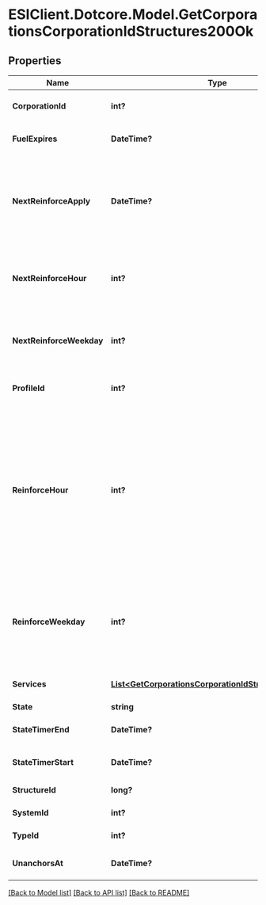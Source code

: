 # ESIClient.Dotcore.Model.GetCorporationsCorporationIdStructures200Ok
## Properties

Name | Type | Description | Notes
------------ | ------------- | ------------- | -------------
**CorporationId** | **int?** | ID of the corporation that owns the structure | 
**FuelExpires** | **DateTime?** | Date on which the structure will run out of fuel | [optional] 
**NextReinforceApply** | **DateTime?** | The date and time when the structure&#39;s newly requested reinforcement times (e.g. next_reinforce_hour and next_reinforce_day) will take effect | [optional] 
**NextReinforceHour** | **int?** | The requested change to reinforce_hour that will take effect at the time shown by next_reinforce_apply | [optional] 
**NextReinforceWeekday** | **int?** | The requested change to reinforce_weekday that will take effect at the time shown by next_reinforce_apply | [optional] 
**ProfileId** | **int?** | The id of the ACL profile for this citadel | 
**ReinforceHour** | **int?** | The hour of day that determines the four hour window when the structure will randomly exit its reinforcement periods and become vulnerable to attack against its armor and/or hull. The structure will become vulnerable at a random time that is +/- 2 hours centered on the value of this property | 
**ReinforceWeekday** | **int?** | The day of the week when the structure exits its final reinforcement period and becomes vulnerable to attack against its hull. Monday is 0 and Sunday is 6 | [optional] 
**Services** | [**List&lt;GetCorporationsCorporationIdStructuresService&gt;**](GetCorporationsCorporationIdStructuresService.md) | Contains a list of service upgrades, and their state | [optional] 
**State** | **string** | state string | 
**StateTimerEnd** | **DateTime?** | Date at which the structure will move to it&#39;s next state | [optional] 
**StateTimerStart** | **DateTime?** | Date at which the structure entered it&#39;s current state | [optional] 
**StructureId** | **long?** | The Item ID of the structure | 
**SystemId** | **int?** | The solar system the structure is in | 
**TypeId** | **int?** | The type id of the structure | 
**UnanchorsAt** | **DateTime?** | Date at which the structure will unanchor | [optional] 

[[Back to Model list]](../README.md#documentation-for-models) [[Back to API list]](../README.md#documentation-for-api-endpoints) [[Back to README]](../README.md)

